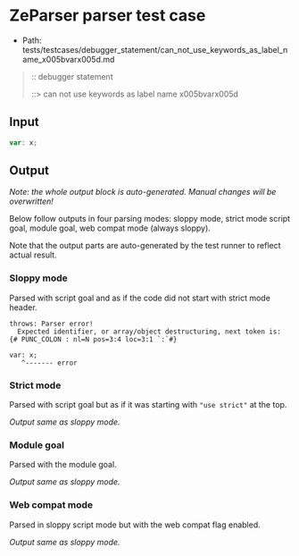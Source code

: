 # ZeParser parser test case

- Path: tests/testcases/debugger_statement/can_not_use_keywords_as_label_name_x005bvarx005d.md

> :: debugger statement
>
> ::> can not use keywords as label name x005bvarx005d

## Input

`````js
var: x;
`````

## Output

_Note: the whole output block is auto-generated. Manual changes will be overwritten!_

Below follow outputs in four parsing modes: sloppy mode, strict mode script goal, module goal, web compat mode (always sloppy).

Note that the output parts are auto-generated by the test runner to reflect actual result.

### Sloppy mode

Parsed with script goal and as if the code did not start with strict mode header.

`````
throws: Parser error!
  Expected identifier, or array/object destructuring, next token is: {# PUNC_COLON : nl=N pos=3:4 loc=3:1 `:`#}

var: x;
   ^------- error
`````

### Strict mode

Parsed with script goal but as if it was starting with `"use strict"` at the top.

_Output same as sloppy mode._

### Module goal

Parsed with the module goal.

_Output same as sloppy mode._

### Web compat mode

Parsed in sloppy script mode but with the web compat flag enabled.

_Output same as sloppy mode._
